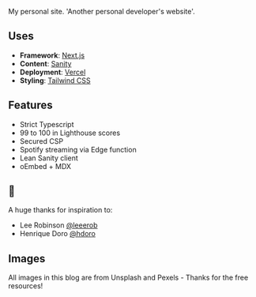 My personal site. 'Another personal developer's website'.

## Uses

- **Framework**: [Next.js](https://nextjs.org/)
- **Content**: [Sanity](https://sanity.io)
- **Deployment**: [Vercel](https://vercel.com)
- **Styling**: [Tailwind CSS](https://tailwindcss.com/)

## Features

- Strict Typescript
- 99 to 100 in Lighthouse scores
- Secured CSP
- Spotify streaming via Edge function
- Lean Sanity client
- oEmbed + MDX

## 🙏

A huge thanks for inspiration to:

- Lee Robinson [@leeerob](https://twitter.com/leeerob)
- Henrique Doro [@hdoro](https://twitter.com/hdorodev)

## Images

All images in this blog are from Unsplash and Pexels - Thanks for the free resources!
